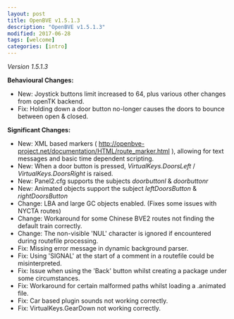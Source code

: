 ```yaml
---
layout: post
title: OpenBVE v1.5.1.3
description: "OpenBVE v1.5.1.3"
modified: 2017-06-28
tags: [welcome]
categories: [intro]
---
```


*Version 1.5.1.3*

__Behavioural Changes:__
* New: Joystick buttons limit increased to 64, plus various other changes from openTK backend.
* Fix: Holding down a door button no-longer causes the doors to bounce between open & closed.

__Significant Changes:__
* New: XML based markers ( <http://openbve-project.net/documentation/HTML/route_marker.html> ), allowing for text messages and basic time dependent scripting.
* New: When a door button is pressed, *VirtualKeys.DoorsLeft* / *VirtualKeys.DoorsRight* is raised.
* New: Panel2.cfg supports the subjects *doorbuttonl* & *doorbuttonr*
* New: Animated objects support the subject *leftDoorsButton* & *rightDoorsButton*
* Change: LBA and large GC objects enabled. (Fixes some issues with NYCTA routes)
* Change: Workaround for some Chinese BVE2 routes not finding the default train correctly.
* Change: The non-visible 'NUL' character is ignored if encountered during routefile processing.
* Fix: Missing error message in dynamic background parser.
* Fix: Using 'SIGNAL' at the start of a comment in a routefile could be misinterpreted.
* Fix: Issue when using the 'Back' button whilst creating a package under some circumstances.
* Fix: Workaround for certain malformed paths whilst loading a .animated file.
* Fix: Car based plugin sounds not working correctly.
* Fix: VirtualKeys.GearDown not working correctly.

